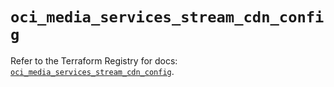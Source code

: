 # `oci_media_services_stream_cdn_config`

Refer to the Terraform Registry for docs: [`oci_media_services_stream_cdn_config`](https://registry.terraform.io/providers/hashicorp/oci/7.19.0/docs/resources/media_services_stream_cdn_config).
